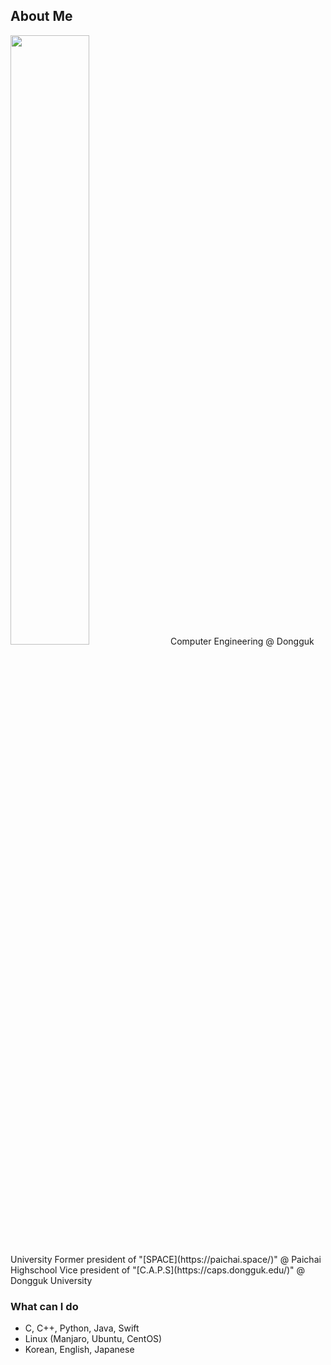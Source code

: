 ## About Me
<img src="https://user-images.githubusercontent.com/13748138/94645810-c04fdf80-0327-11eb-8ac8-bb5225c5b217.jpg" width="50%">
Computer Engineering @ Dongguk University
Former president of "[SPACE](https://paichai.space/)" @ Paichai Highschool
Vice president of "[C.A.P.S](https://caps.dongguk.edu/)" @ Dongguk University

### What can I do
- C, C++, Python, Java, Swift
- Linux (Manjaro, Ubuntu, CentOS)
- Korean, English, Japanese
